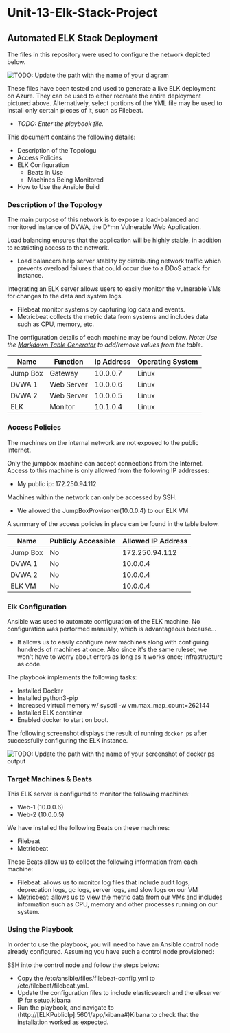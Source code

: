 # Unit-13-Elk-Stack-Project
## Automated ELK Stack Deployment

The files in this repository were used to configure the network depicted below.

![TODO: Update the path with the name of your diagram](Images/diagram_filename.png)

These files have been tested and used to generate a live ELK deployment on Azure. They can be used to either recreate the entire deployment pictured above. Alternatively, select portions of the YML file may be used to install only certain pieces of it, such as Filebeat.

  - _TODO: Enter the playbook file._

This document contains the following details:
- Description of the Topologu
- Access Policies
- ELK Configuration
  - Beats in Use
  - Machines Being Monitored
- How to Use the Ansible Build


### Description of the Topology

The main purpose of this network is to expose a load-balanced and monitored instance of DVWA, the D*mn Vulnerable Web Application.

Load balancing ensures that the application will be highly stable, in addition to restricting access to the network.
- Load balancers help server stablity by distributing network traffic which prevents overload failures that could occur due to a DDoS attack for instance. 

Integrating an ELK server allows users to easily monitor the vulnerable VMs for changes to the data and system logs.
- Filebeat monitor systems by capturing log data and events. 
- Metricbeat collects the metric data from systems and includes data such as CPU, memory, etc. 

The configuration details of each machine may be found below.
_Note: Use the [Markdown Table Generator](http://www.tablesgenerator.com/markdown_tables) to add/remove values from the table_.

| Name     | Function   | Ip Address | Operating System |
|----------|------------|------------|------------------|
| Jump Box | Gateway    | 10.0.0.7   | Linux            |
| DVWA 1   | Web Server | 10.0.0.6   | Linux            |
| DVWA 2   | Web Server | 10.0.0.5   | Linux            |
| ELK      | Monitor    | 10.1.0.4   | Linux            |

### Access Policies

The machines on the internal network are not exposed to the public Internet. 

Only the jumpbox machine can accept connections from the Internet. Access to this machine is only allowed from the following IP addresses:
- My public ip: 172.250.94.112

Machines within the network can only be accessed by SSH.
- We allowed the JumpBoxProvisoner(10.0.0.4) to our ELK VM

A summary of the access policies in place can be found in the table below.

| Name     | Publicly Accessible | Allowed IP Address |
|----------|---------------------|--------------------|
| Jump Box | No                  | 172.250.94.112     |
| DVWA 1   | No                  | 10.0.0.4           |
| DVWA 2   | No                  | 10.0.0.4           |
| ELK VM   | No                  | 10.0.0.4           |

### Elk Configuration

Ansible was used to automate configuration of the ELK machine. No configuration was performed manually, which is advantageous because...
- It allows us to easily configure new machines along with configuing hundreds of machines at once. Also since it's the same ruleset, we won't have to worry about errors as long as it works once; Infrastructure as code.

The playbook implements the following tasks:
- Installed Docker
- Installed python3-pip
- Increased virtual memory w/ sysctl -w vm.max_map_count=262144
- Installed ELK container 
- Enabled docker to start on boot. 

The following screenshot displays the result of running `docker ps` after successfully configuring the ELK instance.

![TODO: Update the path with the name of your screenshot of docker ps output](Images/docker_ps_output.png)

### Target Machines & Beats
This ELK server is configured to monitor the following machines:
- Web-1 (10.0.0.6)
- Web-2 (10.0.0.5)

We have installed the following Beats on these machines:
- Filebeat   
- Metricbeat

These Beats allow us to collect the following information from each machine:
- Filebeat: allows us to monitor log files that include audit logs, deprecation logs, gc logs, server logs, and slow logs on our VM
- Metricbeat: allows us to view the metric data from our VMs and includes information such as CPU, memory and other processes running on our system.

### Using the Playbook
In order to use the playbook, you will need to have an Ansible control node already configured. Assuming you have such a control node provisioned: 

SSH into the control node and follow the steps below:
- Copy the /etc/ansible/files/filebeat-config.yml to /etc/filebeat/filebeat.yml.
- Update the configuration files to include elasticsearch and the elkserver IP for setup.kibana
- Run the playbook, and navigate to (http://[ELKPublicIp]:5601/app/kibana#)Kibana to check that the installation worked as expected.

